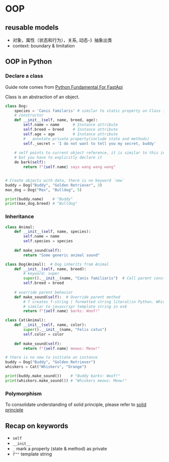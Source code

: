 # OOP

## reusable models

- 对象，属性（状态和行为），关系, 动态-》抽象出类
- context: boundary & limitation

## OOP in Python

### Declare a class

Guide note comes from [Python Fundamental For FastApi](https://claude.ai/chat/d23d6cca-f2ca-4b1f-b72e-4511df7e0515)

Class is an abstraction of an object.

```python
class Dog:
    species = 'Canis familaris' # similar to static property on Class in TypeScript
    # constructor
    def __init__(self, name, breed, age):
        self.name = name      # Instance attribute
        self.breed = breed    # Instance attribute
        self.age = age        # Instance attribute
        # _ annotate private property(include state and methods)
        self._secret = 'I do not want to tell you my secret, buddy'
    
    # self points to current object reference, it is similar to this in javascript 
    # but you have to explicitly declare it
    de bark(self):
        return f"{self.name} says wang wang wang"


# Create objects with data, there is no keyword `new`
buddy = Dog("Buddy", "Golden Retriever", 3)
max_dog = Dog("Max", "Bulldog", 5)

print(buddy.name)    # "Buddy"
print(max_dog.breed) # "Bulldog"
```

### Inheritance

```python
class Animal:
    def __init__(self, name, species):
        self.name = name
        self.species = species
    
    def make_sound(self):
        return "Some generic animal sound"

class Dog(Animal):  # Dog inherits from Animal
    def __init__(self, name, breed):
        # keyword: super
        super().__init__(name, "Canis familiaris")  # Call parent constructor
        self.breed = breed
    
    # override parent behavior
    def make_sound(self):  # Override parent method
        # f creates f-string ( formatted string literal)in Python. Which allows you to embed expression directly inside of the string
        # similar to javascripr template string in es6
        return f"{self.name} barks: Woof!"

class Cat(Animal):
    def __init__(self, name, color):
        super().__init__(name, "Felis catus")
        self.color = color
    
    def make_sound(self):
        return f"{self.name} meows: Meow!"

# there is no new to initiate an instance
buddy = Dog("Buddy", "Golden Retriever")
whiskers = Cat("Whiskers", "Orange")

print(buddy.make_sound())    # "Buddy barks: Woof!"
print(whiskers.make_sound()) # "Whiskers meows: Meow!"

```

### Polymorphism

To consolidate understanding of solid principle, please refer to [solid principle](./solid-principle.md)

## Recap on keywords

- `self`
- `__init__`
- `_` mark a property (state & method) as private
- `f""` template string
